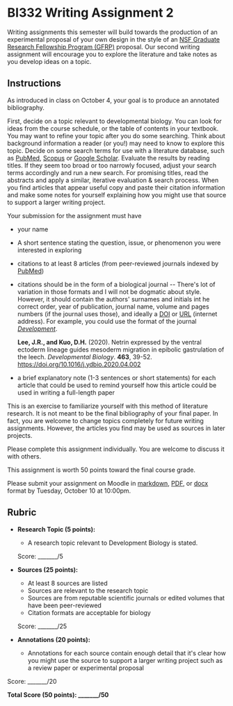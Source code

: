 # BI332 Writing Assignment 2

Writing assignments this semester will build towards the production of an experimental proposal of your own design in the style of an [NSF Graduate Research Fellowship Program (GFRP)](https://www.nsfgrfp.org/) proposal. Our second writing assignment will encourage you to explore the literature and take notes as you develop ideas on a topic. 

## Instructions

As introduced in class on October 4, your goal is to produce an annotated bibliography. 

First, decide on a topic relevant to developmental biology. You can look for ideas from the course schedule, or the table of contents in your textbook. You may want to refine your topic after you do some searching. Think about background information a reader (or you!) may need to know to explore this topic. Decide on some search terms for use with a literature database, such as [PubMed](https://pubmed.ncbi.nlm.nih.gov/), [Scopus](https://colby.idm.oclc.org/login?url=https://www.scopus.com/) or [Google Scholar](https://scholar.google.com/). Evaluate the results by reading titles. If they seem too broad or too narrowly focused, adjust your search terms accordingly and run a new search. For promising titles, read the abstracts and apply a similar, iterative evaluation & search process. When you find articles that appear useful copy and paste their citation information and make some notes for yourself explaining how you might use that source to support a larger writing project. 

Your submission for the assignment must have 

- your name

- A short sentence stating the question, issue, or phenomenon you were interested in exploring

- citations to at least 8 articles (from peer-reviewed journals indexed by [PubMed](https://pubmed.ncbi.nlm.nih.gov))

- citations should be in the form of a biological journal -- There's lot of variation in those formats and I will not be dogmatic about style. However, it should contain the authors' surnames and initials int he correct order, year of publication, journal name, volume and pages numbers (if the journal uses those), and ideally a [DOI](https://www.doi.org/) or [URL](https://en.wikipedia.org/wiki/URL) (internet address). For example, you could use the format of the journal *[Development](https://dev.biologists.org/content/manuscript-prep#3.3.)*.

  **Lee, J.R., and Kuo, D.H.** (2020). Netrin expressed by the ventral ectoderm lineage guides mesoderm migration in epibolic gastrulation of the leech. *Developmental Biology*. **463**, 39-52. https://doi.org/10.1016/j.ydbio.2020.04.002

- a brief explanatory note (1-3 sentences or short statements) for each article that could be used to remind yourself how this article could be used in writing a full-length paper

This is an exercise to familiarize yourself with this method of literature research. It is not meant to be the final bibliography of your final paper. In fact, you are welcome to change topics completely for future writing assignments. However, the articles you find may be used as sources in later projects.

Please complete this assignment individually. You are welcome to discuss it with others. 

This assignment is worth 50 points toward the final course grade. 

Please submit your assignment on Moodle in [markdown](https://www.markdownguide.org/), [PDF](https://www.adobe.com/acrobat/about-adobe-pdf.html), or [docx](https://docs.fileformat.com/word-processing/docx/) format by Tuesday, October 10 at 10:00pm.







## Rubric

- **Research Topic (5 points):**

  - A research topic relevant to Development Biology is stated.
  
  Score: _______/5
  
- **Sources (25 points):**

  - At least 8 sources are listed
  - Sources are relevant to the research topic
  - Sources are from reputable scientific journals or edited volumes that have been peer-reviewed
  - Citation formats are acceptable for biology

  Score: _______/25

- **Annotations (20 points):**

  - Annotations for each source contain enough detail that it's clear how you might use the source to support a larger writing project such as a review paper or experimental proposal
  

Score: _______/20



**Total Score (50 points): _______/50**

